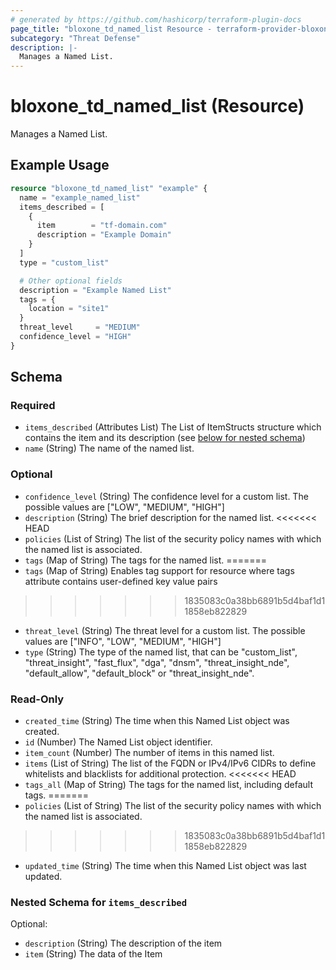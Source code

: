 ```yaml
---
# generated by https://github.com/hashicorp/terraform-plugin-docs
page_title: "bloxone_td_named_list Resource - terraform-provider-bloxone"
subcategory: "Threat Defense"
description: |-
  Manages a Named List.
---
```


# bloxone_td_named_list (Resource)

Manages a Named List.

## Example Usage

```terraform
resource "bloxone_td_named_list" "example" {
  name = "example_named_list"
  items_described = [
    {
      item        = "tf-domain.com"
      description = "Example Domain"
    }
  ]
  type = "custom_list"

  # Other optional fields
  description = "Example Named List"
  tags = {
    location = "site1"
  }
  threat_level     = "MEDIUM"
  confidence_level = "HIGH"
}
```

<!-- schema generated by tfplugindocs -->
## Schema

### Required

- `items_described` (Attributes List) The List of ItemStructs structure which contains the item and its description (see [below for nested schema](#nestedatt--items_described))
- `name` (String) The name of the named list.

### Optional

- `confidence_level` (String) The confidence level for a custom list. The possible values are ["LOW", "MEDIUM", "HIGH"]
- `description` (String) The brief description for the named list.
<<<<<<< HEAD
- `policies` (List of String) The list of the security policy names with which the named list is associated.
- `tags` (Map of String) The tags for the named list.
=======
- `tags` (Map of String) Enables tag support for resource where tags attribute contains user-defined key value pairs
>>>>>>> 1835083c0a38bb6891b5d4baf1d11858eb822829
- `threat_level` (String) The threat level for a custom list. The possible values are ["INFO", "LOW", "MEDIUM", "HIGH"]
- `type` (String) The type of the named list, that can be "custom_list", "threat_insight", "fast_flux", "dga", "dnsm", "threat_insight_nde", "default_allow", "default_block" or "threat_insight_nde".

### Read-Only

- `created_time` (String) The time when this Named List object was created.
- `id` (Number) The Named List object identifier.
- `item_count` (Number) The number of items in this named list.
- `items` (List of String) The list of the FQDN or IPv4/IPv6 CIDRs to define whitelists and blacklists for additional protection.
<<<<<<< HEAD
- `tags_all` (Map of String) The tags for the named list, including default tags.
=======
- `policies` (List of String) The list of the security policy names with which the named list is associated.
>>>>>>> 1835083c0a38bb6891b5d4baf1d11858eb822829
- `updated_time` (String) The time when this Named List object was last updated.

<a id="nestedatt--items_described"></a>
### Nested Schema for `items_described`

Optional:

- `description` (String) The description of the item
- `item` (String) The data of the Item
